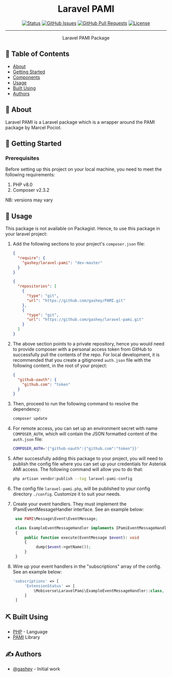 # <div align="center">Laravel PAMI</div>
<div align="center">

[![Status](https://img.shields.io/badge/status-active-success.svg)]()
[![GitHub Issues](https://img.shields.io/github/issues/mobiverse-solutions/The-Documentation-Compendium.svg)](https://github.com/JetstreamAfrica/raven/issues)
[![GitHub Pull Requests](https://img.shields.io/github/issues-pr/mobiverse-solutions/The-Documentation-Compendium.svg)](https://github.com/JetstreamAfrica/raven/pulls)
[![License](https://img.shields.io/badge/license-MIT-blue.svg)](/LICENSE)

</div>

---

<p align="center"> Laravel PAMI Package
    <br> 
</p>

## 📝 Table of Contents

- [About](#about)
- [Getting Started](#getting_started)
- [Components](#components)
- [Usage](#usage)
- [Built Using](#built_using)
- [Authors](#authors)

## 🧐 About <a name = "about"></a>
Laravel PAMI is a Laravel package which is a wrapper around the PAMI package by Marcel Pociot.

## 🏁 Getting Started <a name = "getting_started"></a>

### Prerequisites
Before setting up this project on your local machine, you need to meet the following requirements:

1. PHP v8.0
2. Composer v2.3.2

NB: versions may vary

## 🎈 Usage <a name="usage"></a>
This package is not available on Packagist. Hence, to use this package in your laravel project:
1. Add the following sections to your project's `composer.json` file:

    ```json
    {
      "require": {
        "gashey/laravel-pami": "dev-master"
      }
    }
    ```
    ```json
    {
      "repositories": [
        { 
          "type": "git", 
          "url": "https://github.com/gashey/PAMI.git" 
        },
        {
          "type": "git",
          "url": "https://github.com/gashey/laravel-pami.git"
        }
      ]
    }
    ```

2. The above section points to  a private repository, hence you would need to provide composer with a personal access
   token from GitHub to successfully pull the contents of the repo.
   For local development, it is recommended that you create
   a gitignored `auth.json` file with the following content, in the root of your project:

    ```json
    {
      "github-oauth": {
        "github.com": "token"
      }
    }
    ```

3. Then, proceed to run the following command to resolve the dependency:
    ```bash
    composer update
    ```

4. For remote access, you can set up an environment secret with name `COMPOSER_AUTH`, which will contain the JSON formatted
   content of the `auth.json` file:
    ```bash
    COMPOSER_AUTH='{"github-oauth":{"github.com":"token"}}'
    ```

5. After successfully adding this package to your project, you will need to publish the config file where you can
   set up your credentials for Asterisk AMI access. The following command will allow you to do that:
    ```bash
    php artisan vendor:publish --tag laravel-pami-config
    ```

6. The config file `laravel-pami.php`, will be published to your config directory `./config`. Customize
   it to suit your needs.

7. Create your event handlers. They must implement the IPamiEventMessageHandler interface. See an example below:
   ```php
    use PAMI\Message\Event\EventMessage;

    class ExampleEventMessageHandler implements IPamiEventMessageHandler
    {
        public function execute(EventMessage $event): void
        {
             dump($event->getName());
        }
    }
    ```
   
8. Wire up your event handlers in the "subscriptions" array of the config. See an example below:
   ```php
   'subscriptions' => [
        'ExtensionStatus' => [
            \Mobiverse\LaravelPami\ExampleEventMessageHandler::class,
        ]
    ]
   ```


## ⛏️ Built Using <a name = "built_using"></a>
- [PHP](https://www.php.net/) - Language
- [PAMI](https://github.com/marcelog/PAMI) Library

## ✍️ Authors <a name = "authors"></a>
- [@gashey](https://github.com/gashey) - Initial work